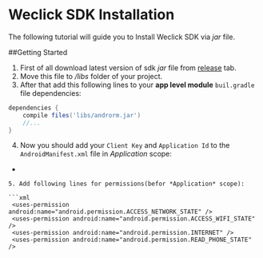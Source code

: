 # Weclick SDK Installation

The following tutorial will guide you to Install Weclick SDK via *jar* file.

##Getting Started

1. First of all download latest version of sdk *jar* file from [release](https://github.com/makbn/Weclick_sdk_sample/releases) tab.
2. Move this file to */libs* folder of your project.
3. After that add this following lines to your **app level module** `buil.gradle` file dependencies:

```gradle
dependencies {
    compile files('libs/androrm.jar')
    //...
}
```
4. Now you should add your `Client Key` and `Application Id` to the `AndroidManifest.xml` file in *Application* scope:

* ```xml
 <meta-data
            android:name="ir.weclick.APPLICATION_ID"
            android:value="YOUR_APPLICATION_IP"/>
  <meta-data
            android:name="ir.weclick.CLIENT_KEY"
            android:value="YOUR_CLIENT_KEY" />
 ```
5. Add following lines for permissions(befor *Application* scope):

```xml
  <uses-permission android:name="android.permission.ACCESS_NETWORK_STATE" />
  <uses-permission android:name="android.permission.ACCESS_WIFI_STATE" />
  <uses-permission android:name="android.permission.INTERNET" />
  <uses-permission android:name="android.permission.READ_PHONE_STATE" />
```

